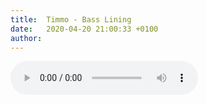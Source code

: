 ```yaml
---
title:  Timmo - Bass Lining
date:   2020-04-20 21:00:33 +0100
author: 
---
```

<div class="audio-container ">

<audio controls>
  <source src="www.dropbox.com/s/i5e32jh7ei3p6am/Bass_Lining.m4a?raw=1" type="audio/mpeg">
Your browser does not support the audio element.
</audio>

</div>
